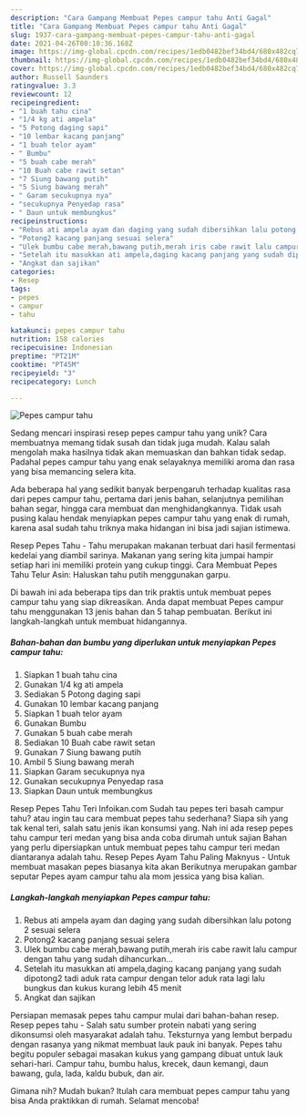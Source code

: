 ```yaml
---
description: "Cara Gampang Membuat Pepes campur tahu Anti Gagal"
title: "Cara Gampang Membuat Pepes campur tahu Anti Gagal"
slug: 1937-cara-gampang-membuat-pepes-campur-tahu-anti-gagal
date: 2021-04-26T00:10:36.168Z
image: https://img-global.cpcdn.com/recipes/1edb0482bef34bd4/680x482cq70/pepes-campur-tahu-foto-resep-utama.jpg
thumbnail: https://img-global.cpcdn.com/recipes/1edb0482bef34bd4/680x482cq70/pepes-campur-tahu-foto-resep-utama.jpg
cover: https://img-global.cpcdn.com/recipes/1edb0482bef34bd4/680x482cq70/pepes-campur-tahu-foto-resep-utama.jpg
author: Russell Saunders
ratingvalue: 3.3
reviewcount: 12
recipeingredient:
- "1 buah tahu cina"
- "1/4 kg ati ampela"
- "5 Potong daging sapi"
- "10 lembar kacang panjang"
- "1 buah telor ayam"
- " Bumbu"
- "5 buah cabe merah"
- "10 Buah cabe rawit setan"
- "7 Siung bawang putih"
- "5 Siung bawang merah"
- " Garam secukupnya nya"
- "secukupnya Penyedap rasa"
- " Daun untuk membungkus"
recipeinstructions:
- "Rebus ati ampela ayam dan daging yang sudah dibersihkan lalu potong 2 sesuai selera"
- "Potong2 kacang panjang sesuai selera"
- "Ulek bumbu cabe merah,bawang putih,merah iris cabe rawit lalu campur dengan tahu yang sudah dihancurkan..."
- "Setelah itu masukkan ati ampela,daging kacang panjang yang sudah dipotong2 tadi aduk rata campur dengan telor aduk rata lagi lalu bungkus dan kukus kurang lebih 45 menit"
- "Angkat dan sajikan"
categories:
- Resep
tags:
- pepes
- campur
- tahu

katakunci: pepes campur tahu 
nutrition: 158 calories
recipecuisine: Indonesian
preptime: "PT21M"
cooktime: "PT45M"
recipeyield: "3"
recipecategory: Lunch

---
```



![Pepes campur tahu](https://img-global.cpcdn.com/recipes/1edb0482bef34bd4/680x482cq70/pepes-campur-tahu-foto-resep-utama.jpg)

Sedang mencari inspirasi resep pepes campur tahu yang unik? Cara membuatnya memang tidak susah dan tidak juga mudah. Kalau salah mengolah maka hasilnya tidak akan memuaskan dan bahkan tidak sedap. Padahal pepes campur tahu yang enak selayaknya memiliki aroma dan rasa yang bisa memancing selera kita.

Ada beberapa hal yang sedikit banyak berpengaruh terhadap kualitas rasa dari pepes campur tahu, pertama dari jenis bahan, selanjutnya pemilihan bahan segar, hingga cara membuat dan menghidangkannya. Tidak usah pusing kalau hendak menyiapkan pepes campur tahu yang enak di rumah, karena asal sudah tahu triknya maka hidangan ini bisa jadi sajian istimewa.

Resep Pepes Tahu - Tahu merupakan makanan terbuat dari hasil fermentasi kedelai yang diambil sarinya. Makanan yang sering kita jumpai hampir setiap hari ini memiliki protein yang cukup tinggi. Cara Membuat Pepes Tahu Telur Asin: Haluskan tahu putih menggunakan garpu.


Di bawah ini ada beberapa tips dan trik praktis untuk membuat pepes campur tahu yang siap dikreasikan. Anda dapat membuat Pepes campur tahu menggunakan 13 jenis bahan dan 5 tahap pembuatan. Berikut ini langkah-langkah untuk membuat hidangannya.

<!--inarticleads1-->

##### Bahan-bahan dan bumbu yang diperlukan untuk menyiapkan Pepes campur tahu:

1. Siapkan 1 buah tahu cina
1. Gunakan 1/4 kg ati ampela
1. Sediakan 5 Potong daging sapi
1. Gunakan 10 lembar kacang panjang
1. Siapkan 1 buah telor ayam
1. Gunakan  Bumbu
1. Gunakan 5 buah cabe merah
1. Sediakan 10 Buah cabe rawit setan
1. Gunakan 7 Siung bawang putih
1. Ambil 5 Siung bawang merah
1. Siapkan  Garam secukupnya nya
1. Gunakan secukupnya Penyedap rasa
1. Siapkan  Daun untuk membungkus


Resep Pepes Tahu Teri Infoikan.com Sudah tau pepes teri basah campur tahu? atau ingin tau cara membuat pepes tahu sederhana? Siapa sih yang tak kenal teri, salah satu jenis ikan konsumsi yang. Nah ini ada resep pepes tahu campur teri medan yang bisa anda coba dirumah untuk sajian Bahan yang perlu dipersiapkan untuk membuat pepes tahu campur teri medan diantaranya adalah tahu. Resep Pepes Ayam Tahu Paling Maknyus - Untuk membuat masakan pepes biasanya kita akan Berikutnya merupakan gambar seputar Pepes ayam campur tahu ala mom jessica yang bisa kalian. 

<!--inarticleads2-->

##### Langkah-langkah menyiapkan Pepes campur tahu:

1. Rebus ati ampela ayam dan daging yang sudah dibersihkan lalu potong 2 sesuai selera
1. Potong2 kacang panjang sesuai selera
1. Ulek bumbu cabe merah,bawang putih,merah iris cabe rawit lalu campur dengan tahu yang sudah dihancurkan...
1. Setelah itu masukkan ati ampela,daging kacang panjang yang sudah dipotong2 tadi aduk rata campur dengan telor aduk rata lagi lalu bungkus dan kukus kurang lebih 45 menit
1. Angkat dan sajikan


Persiapan memasak pepes tahu campur mulai dari bahan-bahan resep. Resep pepes tahu - Salah satu sumber protein nabati yang sering dikonsumsi oleh masyarakat adalah tahu. Teksturnya yang lembut berpadu dengan rasanya yang nikmat membuat lauk pauk ini banyak. Pepes tahu begitu populer sebagai masakan kukus yang gampang dibuat untuk lauk sehari-hari. Campur tahu, bumbu halus, krecek, daun kemangi, daun bawang, gula, lada, kaldu bubuk, dan air. 

Gimana nih? Mudah bukan? Itulah cara membuat pepes campur tahu yang bisa Anda praktikkan di rumah. Selamat mencoba!
